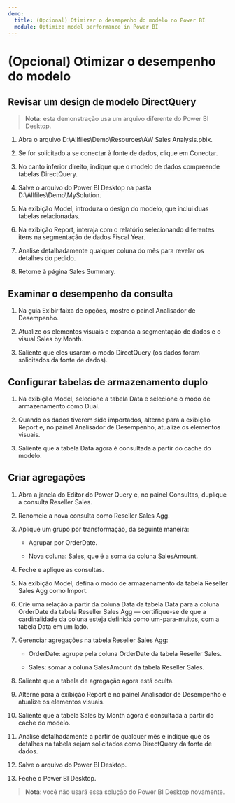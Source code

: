 ```yaml
---
demo:
  title: (Opcional) Otimizar o desempenho do modelo no Power BI
  module: Optimize model performance in Power BI
---
```


# (Opcional) Otimizar o desempenho do modelo

## Revisar um design de modelo DirectQuery

> **Nota**: esta demonstração usa um arquivo diferente do Power BI Desktop.

1. Abra o arquivo D:\Allfiles\Demo\Resources\AW Sales Analysis.pbix.

1. Se for solicitado a se conectar à fonte de dados, clique em Conectar.

1. No canto inferior direito, indique que o modelo de dados compreende tabelas DirectQuery.

1. Salve o arquivo do Power BI Desktop na pasta D:\Allfiles\Demo\MySolution.

1. Na exibição Model, introduza o design do modelo, que inclui duas tabelas relacionadas.

1. Na exibição Report, interaja com o relatório selecionando diferentes itens na segmentação de dados Fiscal Year.

1. Analise detalhadamente qualquer coluna do mês para revelar os detalhes do pedido.

1. Retorne à página Sales Summary.

## Examinar o desempenho da consulta

1. Na guia Exibir faixa de opções, mostre o painel Analisador de Desempenho.

1. Atualize os elementos visuais e expanda a segmentação de dados e o visual Sales by Month.

1. Saliente que eles usaram o modo DirectQuery (os dados foram solicitados da fonte de dados).

## Configurar tabelas de armazenamento duplo

1. Na exibição Model, selecione a tabela Data e selecione o modo de armazenamento como Dual.

1. Quando os dados tiverem sido importados, alterne para a exibição Report e, no painel Analisador de Desempenho, atualize os elementos visuais.

1. Saliente que a tabela Data agora é consultada a partir do cache do modelo.

## Criar agregações

1. Abra a janela do Editor do Power Query e, no painel Consultas, duplique a consulta Reseller Sales.

1. Renomeie a nova consulta como Reseller Sales Agg.

1. Aplique um grupo por transformação, da seguinte maneira:

    - Agrupar por OrderDate.

    - Nova coluna: Sales, que é a soma da coluna SalesAmount.

1. Feche e aplique as consultas.

1. Na exibição Model, defina o modo de armazenamento da tabela Reseller Sales Agg como Import.

1. Crie uma relação a partir da coluna Data da tabela Data para a coluna OrderDate da tabela Reseller Sales Agg — certifique-se de que a cardinalidade da coluna esteja definida como um-para-muitos, com a tabela Data em um lado.

1. Gerenciar agregações na tabela Reseller Sales Agg:

    - OrderDate: agrupe pela coluna OrderDate da tabela Reseller Sales.

    - Sales: somar a coluna SalesAmount da tabela Reseller Sales.

1. Saliente que a tabela de agregação agora está oculta.

1. Alterne para a exibição Report e no painel Analisador de Desempenho e atualize os elementos visuais.

1. Saliente que a tabela Sales by Month agora é consultada a partir do cache do modelo.

1. Analise detalhadamente a partir de qualquer mês e indique que os detalhes na tabela sejam solicitados como DirectQuery da fonte de dados.

1. Salve o arquivo do Power BI Desktop.

1. Feche o Power BI Desktop.

> **Nota**: você não usará essa solução do Power BI Desktop novamente.
